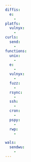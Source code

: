 ```yaml
---
diffis:
  e:
    -
platfs:
  vulnyx:
    -
curls:
  send:
    -
functions:
  unix:
    -
  e:
    -
  vulnyx:
    -
  fuzz:
    -
  rsync:
    -
  ssh:
    -
  cron:
    -
  pspy:
    -
  rwp:
    -

wals:
  sendwu:
    -
---
```


